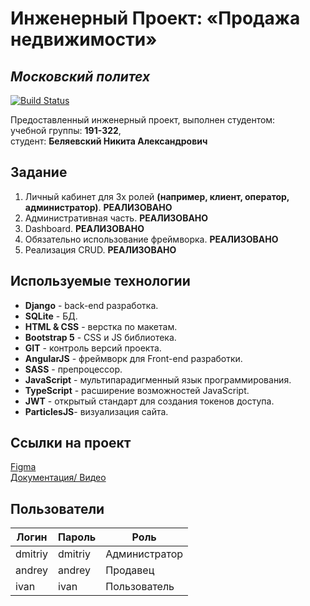 # Инженерный Проект: «Продажа недвижимости»

## _Московский политех_

[![Build Status](https://travis-ci.org/joemccann/dillinger.svg?branch=master)](https://travis-ci.org/joemccann/dillinger)

Предоставленный инженерный проект, выполнен студентом:<br>
учебной группы: **191-322**,<br>
студент: **Беляевский Никита Александрович**

## Задание
1. Личный кабинет для 3х ролей **(например, клиент, оператор, администратор)**. **РЕАЛИЗОВАНО**
2. Административная часть. **РЕАЛИЗОВАНО**
3. Dashboard. **РЕАЛИЗОВАНО**
4. Обязательно использование фреймворка. **РЕАЛИЗОВАНО**
5. Реализация CRUD. **РЕАЛИЗОВАНО**


## Используемые технологии

- **Django** - back-end разработка.
- **SQLite** - БД.
- **HTML & CSS** - верстка по макетам.
- **Bootstrap 5** - CSS и JS библиотека.
- **GIT** - контроль версий проекта.
- **AngularJS** - фреймворк для Front-end разработки.
- **SASS** - препроцессор.
- **JavaScript** - мультипарадигменный язык программирования.
- **TypeScript** - расширение возможностей JavaScript.
- **JWT** - открытый стандарт для создания токенов доступа.
- **ParticlesJS**- визуализация сайта.

## Ссылки на проект

[Figma](https://www.figma.com/file/HZ5vA5Ttxq45C5bHsQZOCN/%D0%98%D0%9F-4-%D1%81%D0%B5%D0%BC?node-id=0%3A1)<br>
[Документация/ Видео](https://drive.google.com/drive/folders/1lO9tXDR8qmgbHoo3we6TZfW3CwbzswAG?usp=sharing)<br>

## Пользователи

| Логин   | Пароль  | Роль          |
| ------- | ------- | ------------- |
| dmitriy | dmitriy | Администратор |
| andrey  | andrey  | Продавец      |
| ivan    | ivan    | Пользователь  |
